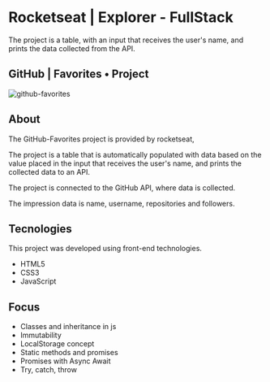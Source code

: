 # Rocketseat | Explorer - FullStack
The project is a table, with an input that receives the user's name, and prints the data collected from the API.

## GitHub | Favorites • Project
![github-favorites](https://github.com/gustavonunesbispo/github-favorites/assets/151034795/3917eeec-97e7-4b12-a7eb-bee56d2abd53)

## About
The GitHub-Favorites project is provided by rocketseat,

The project is a table that is automatically populated with data based on the value placed in the input that receives the user's name, and prints the collected data to an API.

The project is connected to the GitHub API, where data is collected.

The impression data is name, username, repositories and followers.

## Tecnologies
This project was developed using front-end technologies.
- HTML5
- CSS3
- JavaScript

## Focus
- Classes and inheritance in js
- Immutability
- LocalStorage concept
- Static methods and promises
- Promises with Async Await
- Try, catch, throw
